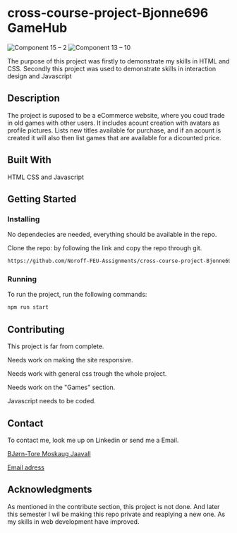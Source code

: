 # cross-course-project-Bjonne696 GameHub

![Component 15 – 2](https://user-images.githubusercontent.com/83508588/195995880-8303060e-6b35-463f-988a-3d037fa7c9b0.png)
![Component 13 – 10](https://user-images.githubusercontent.com/83508588/195995914-a686036c-a434-438c-8713-bde84c062f34.png)

The purpose of this project was firstly to demonstrate my skills in HTML and CSS.
Secondly this project was used to demonstrate skills in interaction design and Javascript

## Description

The project is suposed to be a eCommerce website, where you coud trade in old games with other users.
It includes acount creation with avatars as profile pictures.
Lists new titles available for purchase, and if an acount is created it will also then list games that are available for a dicounted price.

## Built With

HTML
CSS
and Javascript

## Getting Started

### Installing

No dependecies are needed, everything should be available in the repo.

Clone the repo: by following the link and copy the repo through git.

```bash
https://github.com/Noroff-FEU-Assignments/cross-course-project-Bjonne696.git
```

### Running

To run the project, run the following commands:

```bash
npm run start
```

## Contributing

This project is far from complete.

Needs work on making the site responsive.

Needs work with general css trough the whole project.

Needs work on the "Games" section.

Javascript needs to be coded.

## Contact

To contact me, look me up on Linkedin or send me a Email. 

[BJørn-Tore Moskaug Jaavall](www.linkedin.com)

[Email adress](Bjonne696@gmail.com)

## Acknowledgments

As mentioned in the contribute section, this project is not done.
And later this semester I wil be making this repo private and reaplying a new one. As my skills in web development have improved.
